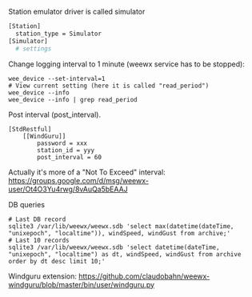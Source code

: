 Station emulator driver is called simulator
```apache
[Station]
  station_type = Simulator
[Simulator]
  # settings
```

Change logging interval to 1 minute (weewx service has to be stopped):
```
wee_device --set-interval=1
# View current setting (here it is called "read_period")
wee_device --info
wee_device --info | grep read_period
```

Post interval (post_interval).
```
[StdRestful]
    [[WindGuru]]
        password = xxx
        station_id = yyy
        post_interval = 60
```
Actually it's more of a "Not To Exceed" interval:
https://groups.google.com/d/msg/weewx-user/Ot4O3Yu4rwg/8vAuQa5bEAAJ

DB queries
```
# Last DB record
sqlite3 /var/lib/weewx/weewx.sdb 'select max(datetime(dateTime, "unixepoch", "localtime")), windSpeed, windGust from archive;'
# Last 10 records
sqlite3 /var/lib/weewx/weewx.sdb 'select datetime(dateTime, "unixepoch", "localtime") as dt, windSpeed, windGust from archive order by dt desc limit 10;'
```

Windguru extension: https://github.com/claudobahn/weewx-windguru/blob/master/bin/user/windguru.py
